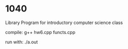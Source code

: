 # 1040
Library Program for introductory computer science class

compile:
g++ hw6.cpp functs.cpp

run with:
./a.out
